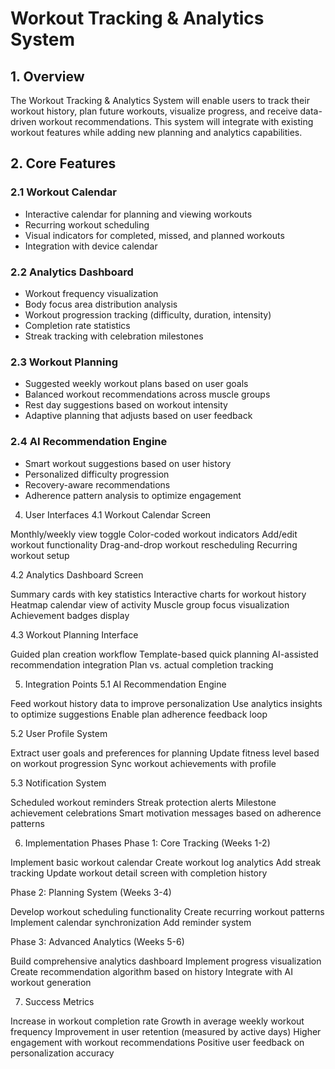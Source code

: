 # Workout Tracking & Analytics System

## 1. Overview

The Workout Tracking & Analytics System will enable users to track their workout history, plan future workouts, visualize progress, and receive data-driven workout recommendations. This system will integrate with existing workout features while adding new planning and analytics capabilities.

## 2. Core Features

### 2.1 Workout Calendar
- Interactive calendar for planning and viewing workouts
- Recurring workout scheduling
- Visual indicators for completed, missed, and planned workouts
- Integration with device calendar

### 2.2 Analytics Dashboard
- Workout frequency visualization
- Body focus area distribution analysis
- Workout progression tracking (difficulty, duration, intensity)
- Completion rate statistics
- Streak tracking with celebration milestones

### 2.3 Workout Planning
- Suggested weekly workout plans based on user goals
- Balanced workout recommendations across muscle groups
- Rest day suggestions based on workout intensity
- Adaptive planning that adjusts based on user feedback

### 2.4 AI Recommendation Engine
- Smart workout suggestions based on user history
- Personalized difficulty progression
- Recovery-aware recommendations
- Adherence pattern analysis to optimize engagement


4. User Interfaces
4.1 Workout Calendar Screen

Monthly/weekly view toggle
Color-coded workout indicators
Add/edit workout functionality
Drag-and-drop workout rescheduling
Recurring workout setup

4.2 Analytics Dashboard Screen

Summary cards with key statistics
Interactive charts for workout history
Heatmap calendar view of activity
Muscle group focus visualization
Achievement badges display

4.3 Workout Planning Interface

Guided plan creation workflow
Template-based quick planning
AI-assisted recommendation integration
Plan vs. actual completion tracking

5. Integration Points
5.1 AI Recommendation Engine

Feed workout history data to improve personalization
Use analytics insights to optimize suggestions
Enable plan adherence feedback loop

5.2 User Profile System

Extract user goals and preferences for planning
Update fitness level based on workout progression
Sync workout achievements with profile

5.3 Notification System

Scheduled workout reminders
Streak protection alerts
Milestone achievement celebrations
Smart motivation messages based on adherence patterns

6. Implementation Phases
Phase 1: Core Tracking (Weeks 1-2)

Implement basic workout calendar
Create workout log analytics
Add streak tracking
Update workout detail screen with completion history

Phase 2: Planning System (Weeks 3-4)

Develop workout scheduling functionality
Create recurring workout patterns
Implement calendar synchronization
Add reminder system

Phase 3: Advanced Analytics (Weeks 5-6)

Build comprehensive analytics dashboard
Implement progress visualization
Create recommendation algorithm based on history
Integrate with AI workout generation

7. Success Metrics

Increase in workout completion rate
Growth in average weekly workout frequency
Improvement in user retention (measured by active days)
Higher engagement with workout recommendations
Positive user feedback on personalization accuracy